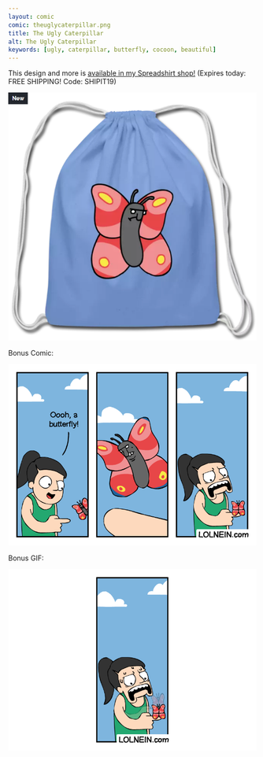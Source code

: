 ```yaml
---
layout: comic
comic: theuglycaterpillar.png
title: The Ugly Caterpillar
alt: The Ugly Caterpillar
keywords: [ugly, caterpillar, butterfly, cocoon, beautiful]
---
```


This design and more is [available in my Spreadshirt shop!](https://shop.spreadshirt.com/lolnein/) (Expires today: FREE SHIPPING! Code: SHIPIT19)

[![Ugly Butterly Bag](/images/uglybutterfly_bag.png)](https://shop.spreadshirt.com/lolnein/)


Bonus Comic:

![The Ugly Caterpillar Bonus Comic](/images/theuglycaterpillar_bonus.png)

Bonus GIF:

![The Ugly Caterpillar Bonus GIF](/images/theuglycaterpillar_bonus2.gif)
